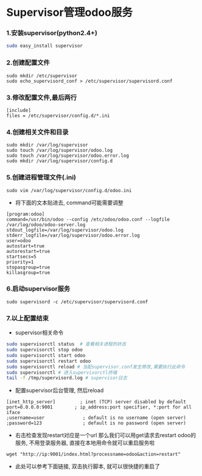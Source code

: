 # Supervisor管理odoo服务

### 1.安装supervisor(python2.4+)
```sh
sudo easy_install supervisor
```
### 2.创建配置文件

```
sudo mkdir /etc/supervisor
sudo echo_supervisord_conf > /etc/supervisor/supervisord.conf
```

### 3.修改配置文件,最后两行

```
[include]
files = /etc/supervisor/config.d/*.ini
```

### 4.创建相关文件和目录

```
sudo mkdir /var/log/supervisor
sudo touch /var/log/supervisor/odoo.log
sudo touch /var/log/supervisor/odoo.error.log
sudo mkdir /var/log/supervisor/config.d
```

### 5.创建进程管理文件(.ini)

```
sudo vim /var/log/supervisor/config.d/odoo.ini
```

- 将下面的文本贴进去, command可能需要调整

```
[program:odoo]
command=/usr/bin/odoo --config /etc/odoo/odoo.conf --logfile /var/log/odoo/odoo-server.log
stdout_logfile=/var/log/supervisor/odoo.log
stderr_logfile=/var/log/supervisor/odoo.error.log
user=odoo
autostart=true
autorestart=true
startsecs=5
priority=1
stopasgroup=true
killasgroup=true
```

### 6.启动supervisor服务

```
sudo supervisord -c /etc/supervisor/supervisord.conf
```

### 7.以上配置结束

- supervisor相关命令

```sh
sudo supervisorctl status  # 查看相关进程的状态
sudo supervisorctl stop odoo
sudo supervisorctl start odoo
sudo supervisorctl restart odoo
sudo supervisorctl reload # 当配supervisor.conf发生修改,需要执行此命令
sudo supervisorctl # 进入supervisorctl终端
tail -f /tmp/supervisord.log # supervisor日志
```

- 配置supervisor后台管理, 然后reload

```
[inet_http_server]         ; inet (TCP) server disabled by default
port=0.0.0.0:9001        ; ip_address:port specifier, *:port for all iface
;username=user              ; default is no username (open server)
;password=123               ; default is no password (open server)
```
- 右击检查发现restart对应是一个url 那么我们可以用get请求去restart odoo的服务, 不用登录服务器, 直接在本地用命令就可以重启服务啦

```
wget "http://ip:9001/index.html?processname=odoo&action=restart"
```

- 此处可以参考下面链接, 双击执行脚本, 就可以很快捷的重启了
